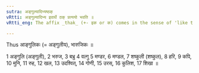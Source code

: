 ```yaml
---
sutra: अङ्गुल्यादिभ्यष्ठक्
vRtti: अङ्गुल्यादिभ्य इवार्थे ठक् प्रत्ययो भवति ॥
vRtti_eng: The affix _thak_ (+- इक or क) comes in the sense of 'like this', after the words _anguli_ &c.

---
```

Thus आङ्गुलिकः (= अङ्गुलीय), भारुजिकः ॥

1 अङ्गुलि (अङ्गुली), 2 भरुज, 3 बभ्रु 4 वल्गु 5 मण्डर, 6 मण्डल, 7 शष्कुली (शष्कुल), 8 हरि, 9 कपि, 10 मुनि, 11 रुह, 12 खल, 13 उदश्वित्, 14 गोणी, 15 उरस्, 16 कुलिश, 17 शिखा ॥